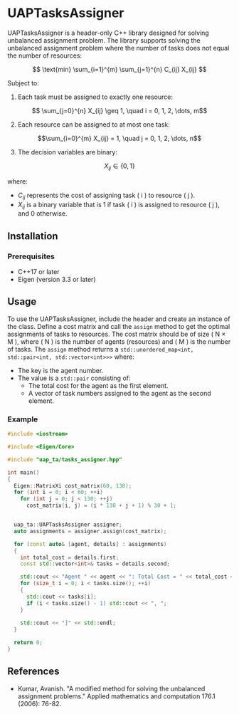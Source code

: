 # UAPTasksAssigner

UAPTasksAssigner is a header-only C++ library designed for solving unbalanced assignment problem. 
The library supports solving the unbalanced assignment problem where the number of tasks does not equal the number of resources:

$$
\text{min} \sum_{i=1}^{m} \sum_{j=1}^{n} C_{ij} X_{ij}
$$

Subject to:
1. Each task must be assigned to exactly one resource:
```math
   \sum_{j=0}^{n} X_{ij} \geq 1, \quad i = 0, 1, 2, \dots, m
```

2. Each resource can be assigned to at most one task:
```math
\sum_{i=0}^{m} X_{ij} = 1, \quad j = 0, 1, 2, \dots, n
```

3. The decision variables are binary:
```math
   X_{ij} \in \{0, 1\}
```

where:
-  $C_{ij}$  represents the cost of assigning task \( i \) to resource \( j \).
-  $X_{ij}$  is a binary variable that is 1 if task \( i \) is assigned to resource \( j \), and 0 otherwise.


## Installation
### Prerequisites
- C++17 or later
- Eigen (version 3.3 or later)

## Usage
To use the UAPTasksAssigner, include the header and create an instance of the class. Define a cost matrix and call the `assign` method to get the optimal assignments of tasks to resources.
The cost matrix should be of size \( N $\times$ M \), where \( N \) is the number of agents (resources) and \( M \) is the number of tasks. The `assign` method returns a `std::unordered_map<int, std::pair<int, std::vector<int>>>` where:
- The key is the agent number.
- The value is a `std::pair` consisting of:
  - The total cost for the agent as the first element.
  - A vector of task numbers assigned to the agent as the second element.

### Example

```cpp
#include <iostream>

#include <Eigen/Core>

#include "uap_ta/tasks_assigner.hpp"

int main() 
{
  Eigen::MatrixXi cost_matrix(60, 130);
  for (int i = 0; i < 60; ++i)
    for (int j = 0; j < 130; ++j) 
      cost_matrix(i, j) = (i * 130 + j + 1) % 30 + 1;


  uap_ta::UAPTasksAssigner assigner;
  auto assignments = assigner.assign(cost_matrix);

  for (const auto& [agent, details] : assignments) 
  {
    int total_cost = details.first;
    const std::vector<int>& tasks = details.second;

    std::cout << "Agent " << agent << ": Total Cost = " << total_cost << ", Tasks = [";
    for (size_t i = 0; i < tasks.size(); ++i) 
    {
      std::cout << tasks[i];
      if (i < tasks.size() - 1) std::cout << ", ";
    }
    
    std::cout << "]" << std::endl;
  }

  return 0;
}
```

## References
- Kumar, Avanish. "A modified method for solving the unbalanced assignment problems." Applied mathematics and computation 176.1 (2006): 76-82.
